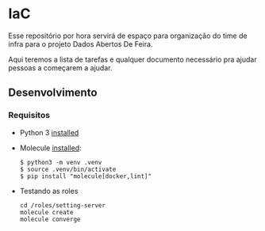 # IaC

Esse repositório por hora servirá de espaço para organização do time de infra para o projeto Dados Abertos De Feira.

Aqui teremos a lista de tarefas e qualquer documento necessário pra ajudar pessoas a começarem a ajudar.

## Desenvolvimento

### Requisitos

 - Python 3 [installed](https://www.python.org/downloads/)
 - Molecule [installed](https://molecule.readthedocs.io/en/latest/installation.html):

    ```
    $ python3 -m venv .venv
    $ source .venv/bin/activate
    $ pip install "molecule[docker,lint]"
    ```

 - Testando as roles

    ```
    cd /roles/setting-server
    molecule create
    molecule converge
    ```
